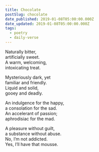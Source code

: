 ```yaml
---
title: Chocolate
postSlug: chocolate
date_published: 2019-01-08T05:00:00.000Z
date_updated: 2019-01-08T05:00:00.000Z
tags:
  - poetry
  - daily-verse
---
```


Naturally bitter,  
artificially sweet.  
A warm, welcoming,  
intoxicating treat.

Mysteriously dark, yet  
familiar and friendly.  
Liquid and solid,  
gooey and deadly.

An indulgence for the happy,  
a consolation for the sad.  
An accelerant of passion;  
aphrodisiac for the mad.

A pleasure without guilt,  
a substance without abuse.  
No, I’m not addicted.  
Yes, I’ll have that mousse.
